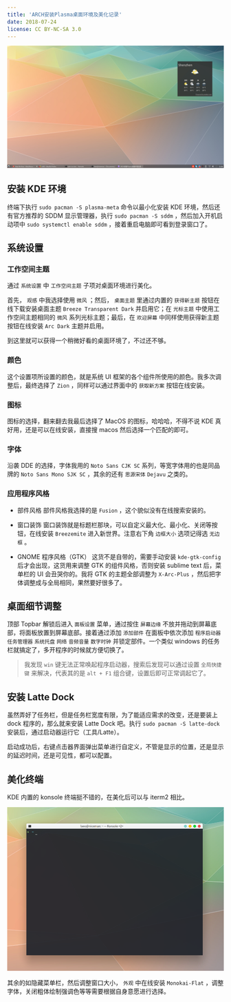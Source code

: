 ```yaml
---
title: 'ARCH安装Plasma桌面环境及美化记录'
date: 2018-07-24
license: CC BY-NC-SA 3.0
---
```


![screenshot](/static/images/2018-07-25-screenshot.png)

## 安装 KDE 环境

终端下执行 `sudo pacman -S plasma-meta` 命令以最小化安装 KDE 环境，然后还有官方推荐的 SDDM 显示管理器，执行 `sudo pacman -S sddm` ，然后加入开机启动项中 `sudo systemctl enable sddm` ，接着重启电脑即可看到登录窗口了。

## 系统设置

### 工作空间主题

通过 `系统设置` 中 `工作空间主题` 子项对桌面环境进行美化。

首先， `观感` 中我选择使用 `微风` ；然后， `桌面主题` 里通过内置的 `获得新主题` 按钮在线下载安装桌面主题 `Breeze Transparent Dark` 并启用它；在 `光标主题` 中使用工作空间主题相同的 `微风` 系列光标主题；最后，在 `欢迎屏幕` 中同样使用获得新主题按钮在线安装 `Arc Dark` 主题并启用。

到这里就可以获得一个稍微好看的桌面环境了，不过还不够。

### 颜色

这个设置项所设置的颜色，就是系统 UI 框架的各个组件所使用的颜色。我多次调整后，最终选择了 `Zion` ，同样可以通过界面中的 `获取新方案` 按钮在线安装。

### 图标

图标的选择，翻来翻去我最后选择了 MacOS 的图标，哈哈哈，不得不说 KDE 真好用，还是可以在线安装，直接搜 macos 然后选择一个匹配的即可。

### 字体

沿袭 DDE 的选择，字体我用的 `Noto Sans CJK SC` 系列，等宽字体用的也是同品牌的 `Noto Sans Mono SJK SC` ，其余的还有 `思源宋体`  `Dejavu` 之类的。

### 应用程序风格

* 部件风格
    部件风格我选择的是 `Fusion` ，这个貌似没有在线搜索安装的。

* 窗口装饰
    窗口装饰就是标题栏那块，可以自定义最大化、最小化、关闭等按钮，在线安装 `Breezemite` 进入新世界。注意右下角 `边框大小` 选项记得选 `无边框` 。

* GNOME 程序风格（GTK）
    这货不是自带的，需要手动安装 `kde-gtk-config` 后才会出现，这货用来调整 GTK 的组件风格，否则安装 sublime text 后，菜单栏的 UI 会丑哭你的。我将 GTK 的主题全部调整为 `X-Arc-Plus` ，然后把字体调整成与全局相同，果然要好很多了。

## 桌面细节调整

顶部 Topbar 解锁后进入 `面板设置` 菜单，通过按住 `屏幕边缘` 不放并拖动到屏幕底部，将面板放置到屏幕底部。接着通过添加 `添加部件` 在面板中依次添加 `程序启动器`  `任务管理器`  `系统托盘`  `网络`  `音频音量`  `数字时钟` 并锁定部件。一个类似 windows 的任务栏就搞定了，多开程序的时候就方便切换了。

> 我发现 `win` 键无法正常唤起程序启动器，搜索后发现可以通过设置 `全局快捷键` 来解决，代表其的是 `alt + F1` 组合键，设置后即可正常调起它了。

## 安装 Latte Dock

虽然弄好了任务栏，但是任务栏宽度有限，为了能适应需求的改变，还是要装上 dock 程序的，那么就来安装 Latte Dock 吧。执行 `sudo pacman -S latte-dock` 安装后，通过启动器运行它（工具/Latte）。

启动成功后，右键点击器界面弹出菜单进行自定义，不管是显示的位置，还是显示的延迟时间，还是可见性，都可以配置。

## 美化终端

KDE 内置的 konsole 终端挺不错的，在美化后可以与 iterm2 相比。

![terminal](/static/images/2018-07-25-terminal.png)

其余的如隐藏菜单栏，然后调整窗口大小， `外观` 中在线安装 `Monokai-Flat` ，调整字体，关闭粗体绘制强调色等等需要根据自身意愿进行选择。
